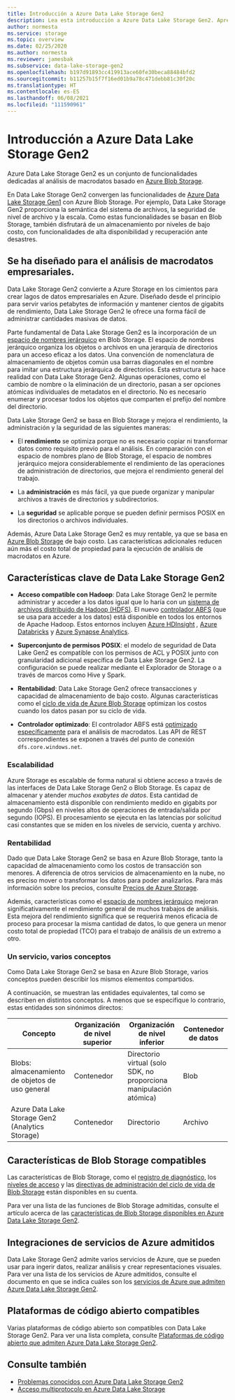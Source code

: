 ```yaml
---
title: Introducción a Azure Data Lake Storage Gen2
description: Lea esta introducción a Azure Data Lake Storage Gen2. Aprenda sobre las características clave. Revise las características admitidas de almacenamiento de blobs, las integraciones del servicio de Azure y las plataformas.
author: normesta
ms.service: storage
ms.topic: overview
ms.date: 02/25/2020
ms.author: normesta
ms.reviewer: jamesbak
ms.subservice: data-lake-storage-gen2
ms.openlocfilehash: b197d91893cc419913ace60fe30beca88484bfd2
ms.sourcegitcommit: b11257b15f7f16ed01b9a78c471debb81c30f20c
ms.translationtype: HT
ms.contentlocale: es-ES
ms.lasthandoff: 06/08/2021
ms.locfileid: "111590961"
---
```

# <a name="introduction-to-azure-data-lake-storage-gen2"></a>Introducción a Azure Data Lake Storage Gen2

‎Azure Data Lake Storage Gen2 es un conjunto de funcionalidades dedicadas al análisis de macrodatos basado en [Azure Blob Storage](storage-blobs-introduction.md). 

En Data Lake Storage Gen2 convergen las funcionalidades de [Azure Data Lake Storage Gen1](../../data-lake-store/index.yml) con Azure Blob Storage. Por ejemplo, Data Lake Storage Gen2 proporciona la semántica del sistema de archivos, la seguridad de nivel de archivo y la escala. Como estas funcionalidades se basan en Blob Storage, también disfrutará de un almacenamiento por niveles de bajo costo, con funcionalidades de alta disponibilidad y recuperación ante desastres.

## <a name="designed-for-enterprise-big-data-analytics"></a>Se ha diseñado para el análisis de macrodatos empresariales.

Data Lake Storage Gen2 convierte a Azure Storage en los cimientos para crear lagos de datos empresariales en Azure. Diseñado desde el principio para servir varios petabytes de información y mantener cientos de gigabits de rendimiento, Data Lake Storage Gen2 le ofrece una forma fácil de administrar cantidades masivas de datos.

Parte fundamental de Data Lake Storage Gen2 es la incorporación de un [espacio de nombres jerárquico](data-lake-storage-namespace.md) en Blob Storage. El espacio de nombres jerárquico organiza los objetos o archivos en una jerarquía de directorios para un acceso eficaz a los datos. Una convención de nomenclatura de almacenamiento de objetos común usa barras diagonales en el nombre para imitar una estructura jerárquica de directorios. Esta estructura se hace realidad con Data Lake Storage Gen2. Algunas operaciones, como el cambio de nombre o la eliminación de un directorio, pasan a ser opciones atómicas individuales de metadatos en el directorio. No es necesario enumerar y procesar todos los objetos que comparten el prefijo del nombre del directorio.

Data Lake Storage Gen2 se basa en Blob Storage y mejora el rendimiento, la administración y la seguridad de las siguientes maneras:

-   El **rendimiento** se optimiza porque no es necesario copiar ni transformar datos como requisito previo para el análisis. En comparación con el espacio de nombres plano de Blob Storage, el espacio de nombres jerárquico mejora considerablemente el rendimiento de las operaciones de administración de directorios, que mejora el rendimiento general del trabajo.

-   La **administración** es más fácil, ya que puede organizar y manipular archivos a través de directorios y subdirectorios.

-   La **seguridad** se aplicable porque se pueden definir permisos POSIX en los directorios o archivos individuales.

Además, Azure Data Lake Storage Gen2 es muy rentable, ya que se basa en [Azure Blob Storage](storage-blobs-introduction.md) de bajo costo. Las características adicionales reducen aún más el costo total de propiedad para la ejecución de análisis de macrodatos en Azure.

## <a name="key-features-of-data-lake-storage-gen2"></a>Características clave de Data Lake Storage Gen2

-   **Acceso compatible con Hadoop**: Data Lake Storage Gen2 le permite administrar y acceder a los datos igual que lo haría con un [sistema de archivos distribuido de Hadoop (HDFS)](https://hadoop.apache.org/docs/current/hadoop-project-dist/hadoop-hdfs/HdfsDesign.html). El nuevo [controlador ABFS](data-lake-storage-abfs-driver.md) (que se usa para acceder a los datos) está disponible en todos los entornos de Apache Hadoop. Estos entornos incluyen [Azure HDInsight](../../hdinsight/index.yml) *,* [Azure Databricks](/azure/databricks/) y [Azure Synapse Analytics](../../synapse-analytics/index.yml).

-   **Superconjunto de permisos POSIX**: el modelo de seguridad de Data Lake Gen2 es compatible con los permisos de ACL y POSIX junto con granularidad adicional específica de Data Lake Storage Gen2. La configuración se puede realizar mediante el Explorador de Storage o a través de marcos como Hive y Spark.

-   **Rentabilidad**: Data Lake Storage Gen2 ofrece transacciones y capacidad de almacenamiento de bajo costo. Algunas características como el [ciclo de vida de Azure Blob Storage](storage-lifecycle-management-concepts.md) optimizan los costos cuando los datos pasan por su ciclo de vida.

-   **Controlador optimizado**: El controlador ABFS está [optimizado específicamente](data-lake-storage-abfs-driver.md) para el análisis de macrodatos. Las API de REST correspondientes se exponen a través del punto de conexión `dfs.core.windows.net`.

### <a name="scalability"></a>Escalabilidad

Azure Storage es escalable de forma natural si obtiene acceso a través de las interfaces de Data Lake Storage Gen2 o Blob Storage. Es capaz de almacenar y atender *muchos exabytes de datos*. Esta cantidad de almacenamiento está disponible con rendimiento medido en gigabits por segundo (Gbps) en niveles altos de operaciones de entrada/salida por segundo (IOPS). El procesamiento se ejecuta en las latencias por solicitud casi constantes que se miden en los niveles de servicio, cuenta y archivo.

### <a name="cost-effectiveness"></a>Rentabilidad

Dado que Data Lake Storage Gen2 se basa en Azure Blob Storage, tanto la capacidad de almacenamiento como los costos de transacción son menores. A diferencia de otros servicios de almacenamiento en la nube, no es preciso mover o transformar los datos para poder analizarlos. Para más información sobre los precios, consulte [Precios de Azure Storage](https://azure.microsoft.com/pricing/details/storage).

Además, características como el [espacio de nombres jerárquico](data-lake-storage-namespace.md) mejoran significativamente el rendimiento general de muchos trabajos de análisis. Esta mejora del rendimiento significa que se requerirá menos eficacia de proceso para procesar la misma cantidad de datos, lo que genera un menor costo total de propiedad (TCO) para el trabajo de análisis de un extremo a otro.

### <a name="one-service-multiple-concepts"></a>Un servicio, varios conceptos

Como Data Lake Storage Gen2 se basa en Azure Blob Storage, varios conceptos pueden describir los mismos elementos compartidos.

A continuación, se muestran las entidades equivalentes, tal como se describen en distintos conceptos. A menos que se especifique lo contrario, estas entidades son sinónimos directos:

| Concepto                                | Organización de nivel superior | Organización de nivel inferior                                            | Contenedor de datos |
|----------------------------------------|------------------------|---------------------------------------------------------------------|----------------|
| Blobs: almacenamiento de objetos de uso general | Contenedor              | Directorio virtual (solo SDK, no proporciona manipulación atómica) | Blob           |
| Azure Data Lake Storage Gen2 (Analytics Storage)          | Contenedor            | Directorio                                                           | Archivo           |

## <a name="supported-blob-storage-features"></a>Características de Blob Storage compatibles

Las características de Blob Storage, como el [registro de diagnóstico](../common/storage-analytics-logging.md), los [niveles de acceso](storage-blob-storage-tiers.md) y las [directivas de administración del ciclo de vida de Blob Storage](storage-lifecycle-management-concepts.md) están disponibles en su cuenta. 

Para ver una lista de las funciones de Blob Storage admitidas, consulte el artículo acerca de las [características de Blob Storage disponibles en Azure Data Lake Storage Gen2](data-lake-storage-supported-blob-storage-features.md).

## <a name="supported-azure-service-integrations"></a>Integraciones de servicios de Azure admitidos

Data Lake Storage Gen2 admite varios servicios de Azure, que se pueden usar para ingerir datos, realizar análisis y crear representaciones visuales. Para ver una lista de los servicios de Azure admitidos, consulte el documento en que se indica cuáles son los [servicios de Azure que admiten Azure Data Lake Storage Gen2](data-lake-storage-supported-azure-services.md).

## <a name="supported-open-source-platforms"></a>Plataformas de código abierto compatibles

Varias plataformas de código abierto son compatibles con Data Lake Storage Gen2. Para ver una lista completa, consulte [Plataformas de código abierto que admiten Azure Data Lake Storage Gen2](data-lake-storage-supported-open-source-platforms.md).

## <a name="see-also"></a>Consulte también

- [Problemas conocidos con Azure Data Lake Storage Gen2](data-lake-storage-known-issues.md)
- [Acceso multiprotocolo en Azure Data Lake Storage](data-lake-storage-multi-protocol-access.md)
